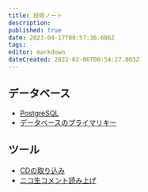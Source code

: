 ```yaml
---
title: 技術ノート
description: 
published: true
date: 2023-04-17T00:57:36.686Z
tags: 
editor: markdown
dateCreated: 2022-02-06T00:54:27.003Z
---
```


## データベース

- [PostgreSQL](/postgres)
- [データベースのプライマリキー](/database_primary_key)

## ツール

- [CDの取り込み](/cd_ripping)
- [ニコ生コメント読み上げ](/nicolive_comment_tts)
